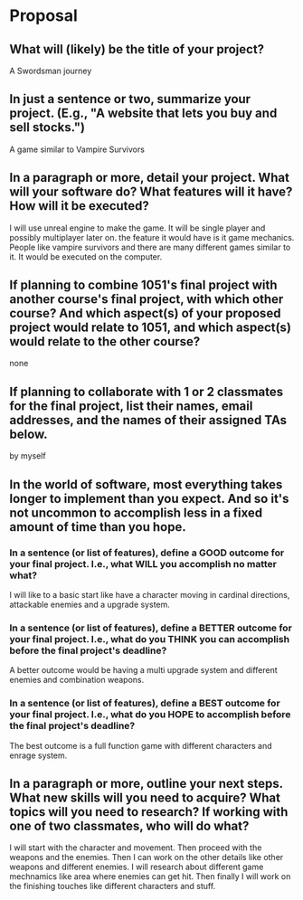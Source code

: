 # Proposal

## What will (likely) be the title of your project?

A Swordsman journey

## In just a sentence or two, summarize your project. (E.g., "A website that lets you buy and sell stocks.")

A game similar to Vampire Survivors

## In a paragraph or more, detail your project. What will your software do? What features will it have? How will it be executed?

I will use unreal engine to make the game. It will be single player and possibly multiplayer later on. the feature it would have is it game mechanics. People like vampire survivors and there are many different games similar to it. It would be executed on the computer.

## If planning to combine 1051's final project with another course's final project, with which other course? And which aspect(s) of your proposed project would relate to 1051, and which aspect(s) would relate to the other course?

none

## If planning to collaborate with 1 or 2 classmates for the final project, list their names, email addresses, and the names of their assigned TAs below.

by myself

## In the world of software, most everything takes longer to implement than you expect. And so it's not uncommon to accomplish less in a fixed amount of time than you hope.

### In a sentence (or list of features), define a GOOD outcome for your final project. I.e., what WILL you accomplish no matter what?

I will like to a basic start like have a character moving in cardinal directions, attackable enemies and a upgrade system.

### In a sentence (or list of features), define a BETTER outcome for your final project. I.e., what do you THINK you can accomplish before the final project's deadline?

A better outcome would be having a multi upgrade system and different enemies and combination weapons.

### In a sentence (or list of features), define a BEST outcome for your final project. I.e., what do you HOPE to accomplish before the final project's deadline?

The best outcome is a full function game with different characters and enrage system.

## In a paragraph or more, outline your next steps. What new skills will you need to acquire? What topics will you need to research? If working with one of two classmates, who will do what?

I will start with the character and movement. Then proceed with the weapons and the enemies. Then I can work on the other details like other weapons and different enemies. I will research about different game mechnamics like area where enemies can get hit. Then finally I will work on the finishing touches like different characters and stuff.
